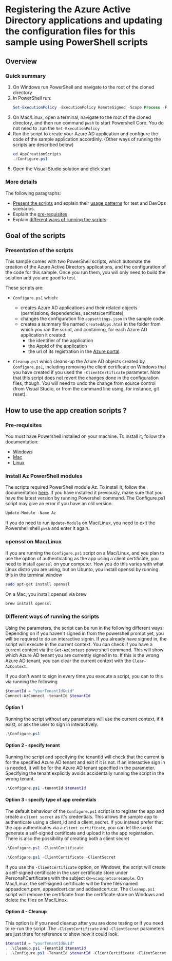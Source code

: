 # Registering the Azure Active Directory applications and updating the configuration files for this sample using PowerShell scripts

## Overview

### Quick summary

1. On Windows run PowerShell and navigate to the root of the cloned directory
1. In PowerShell run:
   ```PowerShell
   Set-ExecutionPolicy -ExecutionPolicy RemoteSigned -Scope Process -Force
   ```
1. On Mac/Linux, open a terminal, navigate to the root of the cloned directory, and then run command `pwsh` to start Powershell Core. You do not need to .run the `Set-ExecutionPolicy` 
1. Run the script to create your Azure AD application and configure the code of the sample application accordinly. (Other ways of running the scripts are described below)
   ```PowerShell
   cd AppCreationScripts
   ./Configure.ps1
   ```
1. Open the Visual Studio solution and click start

### More details

The following paragraphs:

- [Present the scripts](#presentation-of-the-scripts) and explain their [usage patterns](#usage-pattern-for-tests-and-devops-scenarios) for test and DevOps scenarios.
- Explain the [pre-requisites](#pre-requisites)
- Explain [different ways of running the scripts](#different-ways-of-running-the-scripts):

## Goal of the scripts

### Presentation of the scripts

This sample comes with two PowerShell scripts, which automate the creation of the Azure Active Directory applications, and the configuration of the code for this sample. Once you run them, you will only need to build the solution and you are good to test.

These scripts are:

- `Configure.ps1` which:
  - creates Azure AD applications and their related objects (permissions, dependencies, secrets/certificate),
  - changes the configuration file `appsettings.json` in the sample code.
  - creates a summary file named `createdApps.html` in the folder from which you ran the script, and containing, for each Azure AD application it created:
    - the identifier of the application
    - the AppId of the application
    - the url of its registration in the [Azure portal](https://portal.azure.com).

- `Cleanup.ps1` which cleans-up the Azure AD objects created by `Configure.ps1`, including removing the client certificate on Windows that you have created if you used the `-ClientCertificate` parameter. Note that this script does not revert the changes done in the configuration files, though. You will need to undo the change from source control (from Visual Studio, or from the command line using, for instance, git reset).

## How to use the app creation scripts ?

### Pre-requisites

You must have Powershell installed on your machine. To install it, follow the documentation:
- [Windows](https://docs.microsoft.com/en-us/powershell/scripting/install/installing-powershell-on-windows?view=powershell-7.2)
- [Mac](https://docs.microsoft.com/en-us/powershell/scripting/install/installing-powershell-on-macos?view=powershell-7.2)
- [Linux](https://docs.microsoft.com/en-us/powershell/scripting/install/installing-powershell-on-linux?view=powershell-7.2)

### Install Az PowerShell modules
The scripts required PowerShell module Az. To install it, follow the documentation [here](https://docs.microsoft.com/en-us/powershell/azure/install-az-ps?view=azps-7.1.0). If you have installed it previously, make sure that you have the latest version by running Powershell command. The Configure.ps1 script may give an error if you have an old version. 

```powershell
Update-Module -Name Az
```
If you do need to run `Update-Module` on Mac/Linux, you need to exit the Powershell shell `pwsh` and enter it again.

### openssl on Mac/Linux

If you are running the `Configure.ps1` script on a Mac/Linux, and you plan to use the option of authenticating as the app using a client certificate, you need to install `openssl` on your computer. How you do this varies with what Linux distro you are using, but on Ubunto, you install openssl by running this in the terminal window

```bash
sudo apt-get install openssl
```

On a Mac, you install openssl via brew

```bash
brew install openssl
```

### Different ways of running the scripts

Using the parameters, the script can be run in the following different ways. Depending on if you haven't signed in from the powershell prompt yet, you will be required to do an interactive signin. If you already have signed in, the script will execute in the current context. You can check if you have a current context via the `Get-AzContext` powershell command. This will show which Azure AD tenant you are currently signed in to. If this is the wrong Azure AD tenant, you can clear the current context with the `Clear-AzContext`. 

If you don't want to sign in every time you execute a script, you can to this via running the following

```powershell
$tenantId = "yourTenantIdGuid"
Connect-AzConnect -tenantId $tenantId
```

#### Option 1

Running the script without any parameters will use the current context, if it exist, or ask the user to sign in interactively.

```powershell
.\Configure.ps1
```

#### Option 2 - specify tenant

Running the script and specifying the tenantId will check that the current is for the specified Azure AD tenant and exit if it is not. If an interactive sign in is needed, it will be for the Azure AD tenant specified in the parameter. Specifying the tenant explicitly avoids accidentally running the script in the wrong tenant.

```powershell
.\Configure.ps1 -tenantId $tenantId
```

#### Option 3 - specify type of app credentials

The default behaviour of the `Configure.ps1` script is to register the app and create a `client secret` as it's credentials. This allows the sample app to authenticate using a client_id and a client_secret. If you instead prefer that the app authenticates via a `client certificate`, you can let the script generate a self-signed certificate and upload it to the app registration. There is also the possibility of creating both a client secret

```powershell
.\Configure.ps1 -ClientCertificate
```

```powershell
.\Configure.ps1 -ClientCertificate -ClientSecret
```

If you use the `-ClientCertificate` option, on Windows, the script will create a self-signed certificate in the user certificate store under Personal\Certificates with the subject `CN=vcaspnetcoresample`. On Mac/Linux, the self-signed certificate will be three files named appaadcert.pem, appaadcert.csr and addaadcert.csr. The `Cleanup.ps1` script will remove the certificate from the certificate store on Windows and delete the files on Mac/Linux.

#### Option 4 - Cleanup

This option is if you need cleanup after you are done testing or if you need to re-run the script. The `-ClientCertificate` and `-ClientSecret` parameters are just there for reference to show how it could look.
 
```PowerShell
$tenantId = "yourTenantIdGuid"
. .\Cleanup.ps1 -TenantId $tenantId
. .\Configure.ps1 -TenantId $tenantId -ClientCertificate -ClientSecret
```
